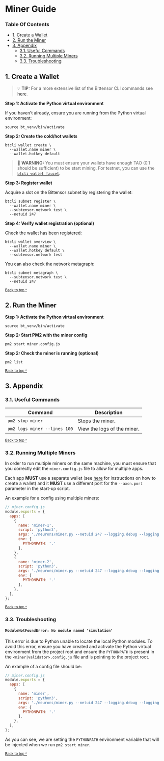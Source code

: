 # Miner Guide

### Table Of Contents

* [1. Create a Wallet](#1-create-a-wallet)
* [2. Run the Miner](#2-run-the-miner)
* [3. Appendix](#3-appendix)
  - [3.1. Useful Commands](#31-useful-commands)
  - [3.2. Running Multiple Miners](#32-running-multiple-miners)
  - [3.3. Troubleshooting](#33-troubleshooting)

## 1. Create a Wallet

> 💡 **TIP:** For a more extensive list of the Bittensor CLI commands see [here](https://docs.bittensor.com/btcli).

**Step 1: Activate the Python virtual environment**

If you haven't already, ensure you are running from the Python virtual environment:
```shell
source bt_venv/bin/activate
```

**Step 2: Create the cold/hot wallets**

```shell
btcli wallet create \
  --wallet.name miner \
  --wallet.hotkey default
```

> 🚨 **WARNING:** You must ensure your wallets have enough TAO (0.1 should be sufficient) to be start mining. For testnet, you can use the [`btcli wallet faucet`](https://docs.bittensor.com/btcli#btcli-wallet-faucet).

**Step 3: Register wallet**

Acquire a slot on the Bittensor subnet by registering the wallet:
```shell
btcli subnet register \
  --wallet.name miner \
  --subtensor.network test \
  --netuid 247
```

**Step 4: Verify wallet registration (optional)**

Check the wallet has been registered:
```shell
btcli wallet overview \
  --wallet.name miner \
  --wallet.hotkey default \
  --subtensor.network test
```

You can also check the network metagraph:
```shell
btcli subnet metagraph \
  --subtensor.network test \
  --netuid 247
```

<sup>[Back to top ^][table-of-contents]</sup>

## 2. Run the Miner

**Step 1: Activate the Python virtual environment**

```shell
source bt_venv/bin/activate
```

**Step 2: Start PM2 with the miner config**

```shell
pm2 start miner.config.js
```

**Step 2: Check the miner is running (optional)**

```shell
pm2 list
```

<sup>[Back to top ^][table-of-contents]</sup>

## 3. Appendix

### 3.1. Useful Commands

| Command                      | Description                 |
|------------------------------|-----------------------------|
| `pm2 stop miner`             | Stops the miner.            |
| `pm2 logs miner --lines 100` | View the logs of the miner. |

<sup>[Back to top ^][table-of-contents]</sup>

### 3.2. Running Multiple Miners

In order to run multiple miners on the same machine, you must ensure that you correctly edit the `miner.config.js` file to allow for multiple apps. 

Each app **MUST** use a separate wallet (see [here](#1-create-a-wallet) for instructions on how to create a wallet) and it **MUST** use a different port for the `--axon.port` parameter in the start-up script.

An example for a config using multiple miners:

```js
// miner.config.js
module.exports = {
  apps: [
    {
      name: 'miner-1',
      script: 'python3',
      args: './neurons/miner.py --netuid 247 --logging.debug --logging.trace --subtensor.network test --wallet.name miner_1 --wallet.hotkey default --axon.port 8091',
      env: {
        PYTHONPATH: '.'
      },
    },
    {
      name: 'miner-2',
      script: 'python3',
      args: './neurons/miner.py --netuid 247 --logging.debug --logging.trace --subtensor.network test --wallet.name miner_2 --wallet.hotkey default --axon.port 8092',
      env: {
        PYTHONPATH: '.'
      },
    },
  ],
};
```

<sup>[Back to top ^][table-of-contents]</sup>

### 3.3. Troubleshooting

#### `ModuleNotFoundError: No module named 'simulation'`

This error is due to Python unable to locate the local Python modules. To avoid this error, ensure you have created and activate the Python virtual environment from the project root and ensure the `PYTHONPATH` is present in the `<miner|validator>.config.js` file and is pointing to the project root.

An example of a config file should be:
```js
// miner.config.js
module.exports = {
  apps: [
    {
      name: 'miner',
      script: 'python3',
      args: './neurons/miner.py --netuid 247 --logging.debug --logging.trace --subtensor.network test --wallet.name miner --wallet.hotkey default --axon.port 8091',
      env: {
        PYTHONPATH: '.'
      },
    },
  ],
};
```

As you can see, we are setting the `PYTHONPATH` environment variable that will be injected when we run `pm2 start miner`.

<sup>[Back to top ^][table-of-contents]</sup>

<!-- links -->
[table-of-contents]: #table-of-contents
